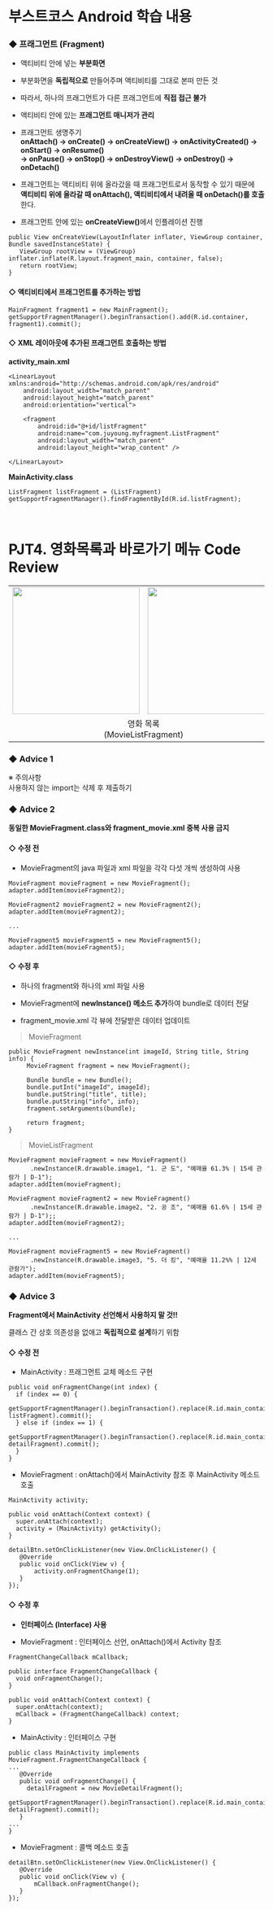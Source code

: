 # 부스트코스 Android 학습 내용

### ◆ 프래그먼트 (Fragment)
+ 액티비티 안에 넣는 <b>부분화면</b>

+ 부분화면을 <b>독립적으로</b> 만들어주며 액티비티를 그대로 본떠 만든 것

+ 따라서, 하나의 프래그먼트가 다른 프래그먼트에 <b>직접 접근 불가</b>

+ 액티비티 안에 있는 <b>프래그먼트 매니저가 관리</b>

+ 프래그먼트 생명주기<br>
<b>onAttach() → onCreate() → onCreateView() → onActivityCreated() → onStart() → onResume()<br>
→ onPause() → onStop() → onDestroyView() → onDestroy() → onDetach()</b>

+ 프래그먼트는 액티비티 위에 올라갔을 때 프래그먼트로서 동작할 수 있기 때문에<br><b>액티비티 위에 올라갈 때 onAttach(), 액티비티에서 내려올 때 onDetach()를 호출</b>한다.

+ 프래그먼트 안에 있는 <b>onCreateView()</b>에서 인플레이션 진행
```
public View onCreateView(LayoutInflater inflater, ViewGroup container, Bundle savedInstanceState) {
   ViewGroup rootView = (ViewGroup) inflater.inflate(R.layout.fragment_main, container, false);
   return rootView;
}
```

#### ◇ 액티비티에서 프래그먼트를 추가하는 방법
```
MainFragment fragment1 = new MainFragment();
getSupportFragmentManager().beginTransaction().add(R.id.container, fragment1).commit();
```

#### ◇ XML 레이아웃에 추가된 프래그먼트 호출하는 방법
<b>activity_main.xml</b><br>
```
<LinearLayout xmlns:android="http://schemas.android.com/apk/res/android"
    android:layout_width="match_parent"
    android:layout_height="match_parent"
    android:orientation="vertical">

    <fragment
        android:id="@+id/listFragment"
        android:name="com.juyoung.myfragment.ListFragment"
        android:layout_width="match_parent"
        android:layout_height="wrap_content" />

</LinearLayout>
```
<b>MainActivity.class</b>
```
ListFragment listFragment = (ListFragment) getSupportFragmentManager().findFragmentById(R.id.listFragment);
```
<br>

# PJT4. 영화목록과 바로가기 메뉴 Code Review
<table>
  <tr><td><img src="https://user-images.githubusercontent.com/25261296/62728177-1132b380-ba56-11e9-9895-d33faf5c5ad5.png" width="250"></td>
      <td><img src="https://user-images.githubusercontent.com/25261296/62728184-13950d80-ba56-11e9-88e6-d925796447cd.png" width="250"></td>
     <td><img src="https://user-images.githubusercontent.com/25261296/62728336-7f777600-ba56-11e9-9a7d-86e93ae80ac6.png" width="250"></td>
      <td><img src="https://user-images.githubusercontent.com/25261296/62728187-155ed100-ba56-11e9-8ee2-25cc43a34eb4.png" width="250"></td>
     </tr>
  <tr>
    <td colspan="2" align="center">영화 목록<br>(MovieListFragment)</td>
    <td align="center">상세보기 (MovieDetailFragment)</td>
     <td align="center">바로가기 메뉴</td>
  </tr>
</table>

### ◆ Advice 1
※ 주의사항<br>
사용하지 않는 import는 삭제 후 제출하기

### ◆ Advice 2
<b>동일한 MovieFragment.class와 fragment_movie.xml 중복 사용 금지</b>
#### ◇ 수정 전
+ MovieFragment의 java 파일과 xml 파일을 각각 다섯 개씩 생성하여 사용
```
MovieFragment movieFragment = new MovieFragment();
adapter.addItem(movieFragment2);

MovieFragment2 movieFragment2 = new MovieFragment2();
adapter.addItem(movieFragment2);

...

MovieFragment5 movieFragment5 = new MovieFragment5();
adapter.addItem(movieFragment5);
```
#### ◇ 수정 후
+ 하나의 fragment와 하나의 xml 파일 사용

+ MovieFragment에 <b>newInstance() 메소드 추가</b>하여 bundle로 데이터 전달

+ fragment_movie.xml 각 뷰에 전달받은 데이터 업데이트
> MovieFragment
```
public MovieFragment newInstance(int imageId, String title, String info) {
     MovieFragment fragment = new MovieFragment();

     Bundle bundle = new Bundle();
     bundle.putInt("imageId", imageId);
     bundle.putString("title", title);
     bundle.putString("info", info);
     fragment.setArguments(bundle);

     return fragment;
}
```
> MovieListFragment
```
MovieFragment movieFragment = new MovieFragment()
      .newInstance(R.drawable.image1, "1. 군 도", "예매율 61.3% | 15세 관람가 | D-1");
adapter.addItem(movieFragment);

MovieFragment movieFragment2 = new MovieFragment()
      .newInstance(R.drawable.image2, "2. 공 조", "예매율 61.6% | 15세 관람가 | D-1");;
adapter.addItem(movieFragment2);

...

MovieFragment movieFragment5 = new MovieFragment()
      .newInstance(R.drawable.image3, "5. 더 킹", "예매율 11.2%% | 12세 관람가");
adapter.addItem(movieFragment5);
```

### ◆ Advice 3
<b>Fragment에서 MainActivity 선언해서 사용하지 말 것!!</b><br>

클래스 간 상호 의존성을 없애고 <b>독립적으로 설계</b>하기 위함
#### ◇ 수정 전
+ MainActivity : 프래그먼트 교체 메소드 구현
```
public void onFragmentChange(int index) {
  if (index == 0) {
      getSupportFragmentManager().beginTransaction().replace(R.id.main_container, listFragment).commit();
  } else if (index == 1) {
      getSupportFragmentManager().beginTransaction().replace(R.id.main_container, detailFragment).commit();
  }
}
```
+ MovieFragment : onAttach()에서 MainActivity 참조 후 MainActivity 메소드 호출
```
MainActivity activity;

public void onAttach(Context context) {
  super.onAttach(context);
  activity = (MainActivity) getActivity();
}

detailBtn.setOnClickListener(new View.OnClickListener() {
   @Override
   public void onClick(View v) {
       activity.onFragmentChange(1);
   }
});
```
#### ◇ 수정 후
+ <b>인터페이스 (Interface) 사용</b>

+ MovieFragment : 인터페이스 선언, onAttach()에서 Activity 참조
```
FragmentChangeCallback mCallback;

public interface FragmentChangeCallback {
  void onFragmentChange();
}

public void onAttach(Context context) {
  super.onAttach(context);
  mCallback = (FragmentChangeCallback) context;
}
```
+ MainActivity : 인터페이스 구현
```
public class MainActivity implements MovieFragment.FragmentChangeCallback {
...
   @Override
   public void onFragmentChange() {
     detailFragment = new MovieDetailFragment();
     getSupportFragmentManager().beginTransaction().replace(R.id.main_container, detailFragment).commit();
   }
...
}
```
+ MovieFragment : 콜백 메소드 호출
```
detailBtn.setOnClickListener(new View.OnClickListener() {
   @Override
   public void onClick(View v) {
       mCallback.onFragmentChange();
   }
});
```
